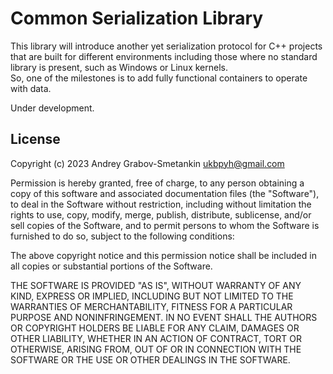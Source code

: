 # Common Serialization Library

This library will introduce another yet serialization protocol for C++ projects 
that are built for different environments including those where no standard library is present, such as Windows or Linux kernels. \
So, one of the milestones is to add fully functional containers to operate with data.

Under development.

## License

Copyright (c) 2023 Andrey Grabov-Smetankin <ukbpyh@gmail.com>

Permission is hereby granted, free of charge, to any person
obtaining a copy of this software and associated documentation
files (the "Software"), to deal in the Software without
restriction, including without limitation the rights to use,
copy, modify, merge, publish, distribute, sublicense, and/or sell
copies of the Software, and to permit persons to whom the
Software is furnished to do so, subject to the following
conditions:

The above copyright notice and this permission notice shall be
included in all copies or substantial portions of the Software.

THE SOFTWARE IS PROVIDED "AS IS", WITHOUT WARRANTY OF ANY KIND,
EXPRESS OR IMPLIED, INCLUDING BUT NOT LIMITED TO THE WARRANTIES
OF MERCHANTABILITY, FITNESS FOR A PARTICULAR PURPOSE AND
NONINFRINGEMENT. IN NO EVENT SHALL THE AUTHORS OR COPYRIGHT
HOLDERS BE LIABLE FOR ANY CLAIM, DAMAGES OR OTHER LIABILITY,
WHETHER IN AN ACTION OF CONTRACT, TORT OR OTHERWISE, ARISING
FROM, OUT OF OR IN CONNECTION WITH THE SOFTWARE OR THE USE OR
OTHER DEALINGS IN THE SOFTWARE.
